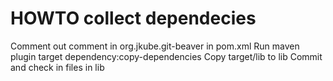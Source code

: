 # HOWTO collect dependecies #

Comment out comment in org.jkube.git-beaver in pom.xml
Run maven plugin target dependency:copy-dependencies
Copy target/lib to lib
Commit and check in files in lib